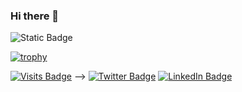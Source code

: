 ### Hi there 👋
![Static Badge](https://img.shields.io/badge/CodingProfile-Projects_Repos-blue?style=plastic&link=https%3A%2F%2Fgithub.com%2FGhasak%3Ftab%3Drepositories&link=https%3A%2F%2Fgithub.com%2FGhasak%3Ftab%3Drepositories)

<!--
**Ghasak/Ghasak** is a ✨ _special_ ✨ repository because its `README.md` (this file) appears on your GitHub profile.

Here are some ideas to get you started:

- 🔭 I’m currently working on ...
- 🌱 I’m currently learning ...
- 👯 I’m looking to collaborate on ...
- 🤔 I’m looking for help with ...
- 💬 Ask me about ...
- 📫 How to reach me: ...
- 😄 Pronouns: ...
- ⚡ Fun fact: ...
-->


[![trophy](https://github-profile-trophy.vercel.app/?username=Ghasak&column=5&theme=onedark)](https://github.com/ryo-ma/github-profile-trophy)


[![Visits Badge](https://badges.pufler.dev/visits/ghasak)](https://medium.com/@ghasak) --> 
[![Twitter Badge](https://img.shields.io/badge/Twitter-Profile-informational?style=flat&logo=twitter&logoColor=white&color=1CA2F1)](https://twitter.com/mdotgh)
[![LinkedIn Badge](https://img.shields.io/badge/LinkedIn-Profile-informational?style=flat&logo=linkedin&logoColor=white&color=0D76A8)](https://www.linkedin.com/in/ghasak-ibrahim-95534118/)  
<!-- [![CodePen Badge](https://img.shields.io/badge/CodePen-Profile-informational?style=flat&logo=codepen&logoColor=white&color=black)](https://codepen.io/braydoncoyer) --> 
